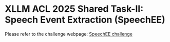 # XLLM ACL 2025 Shared Task-II: Speech Event Extraction (SpeechEE)
Please refer to the challenge webpage: [SpeechEE challenge](https://speechee.github.io/challenge.github.io/)

